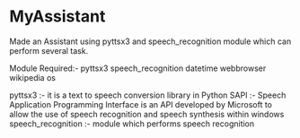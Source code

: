 # MyAssistant


Made an Assistant using pyttsx3 and speech_recognition module which can perform several task.

Module Required:-
                  pyttsx3
                  speech_recognition
                  datetime
                  webbrowser
                  wikipedia
                  os


pyttsx3 :- it is a text to speech conversion library in Python
SAPI :- Speech Application Programming Interface is an API developed by Microsoft to allow the use of speech recognition and 
        speech synthesis within windows
speech_recognition :- module which performs speech recognition
